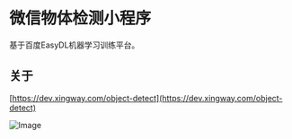 # 微信物体检测小程序
基于百度EasyDL机器学习训练平台。

## 关于
[https://dev.xingway.com/object-detect](https://dev.xingway.com/object-detect)

![Image](https://raw.githubusercontent.com/imokya/object-detect/master/assets/preview.png)

